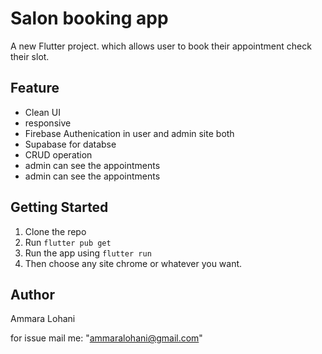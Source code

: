 # Salon booking app

A new Flutter project. which allows user to book their appointment check their slot. 

## Feature 
- Clean UI
- responsive
- Firebase Authenication in user and admin site both
- Supabase for databse
- CRUD operation
- admin can see the appointments
- admin can see the appointments 

## Getting Started

1. Clone the repo
2. Run `flutter pub get`
3. Run the app using `flutter run`
4. Then choose any site chrome or whatever you want.

## Author

Ammara Lohani

for issue mail me: "ammaralohani@gmail.com"

